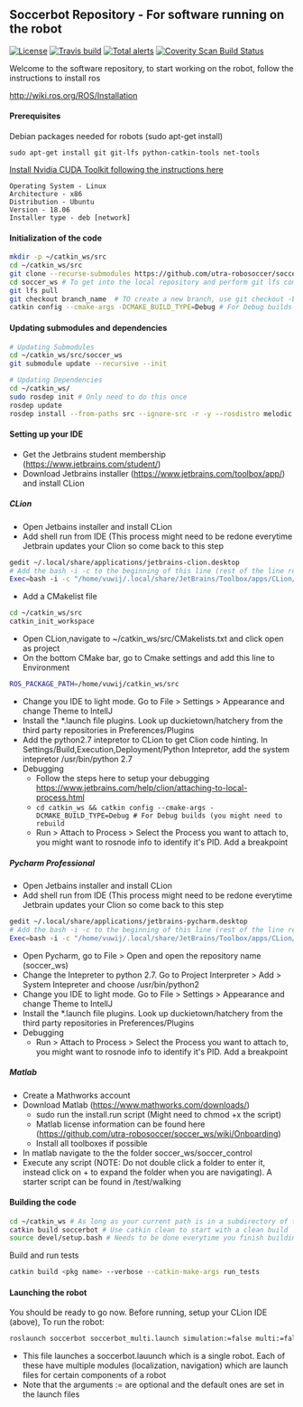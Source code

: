 ## Soccerbot Repository - For software running on the robot
[![License](https://img.shields.io/badge/License-BSD%203--Clause-blue.svg)](https://opensource.org/licenses/BSD-3-Clause)
[![Travis build](https://travis-ci.org/utra-robosoccer/soccer_ws.svg?branch=master)](https://travis-ci.org/utra-robosoccer/soccer_ws)
[![Total alerts](https://img.shields.io/lgtm/alerts/g/utra-robosoccer/soccer_ws.svg?logo=lgtm&logoWidth=18)](https://lgtm.com/projects/g/utra-robosoccer/soccer_ws/alerts/)
[![Coverity Scan Build Status](https://scan.coverity.com/projects/utra-robosoccer-soccer_ws/badge.svg)](https://scan.coverity.com/projects/utra-robosoccer-soccer_ws)

Welcome to the software repository, to start working on the robot, follow the instructions to install ros

http://wiki.ros.org/ROS/Installation

#### Prerequisites

Debian packages needed for robots (sudo apt-get install)
```
sudo apt-get install git git-lfs python-catkin-tools net-tools 
```

[Install Nvidia CUDA Toolkit following the instructions here](https://developer.nvidia.com/cuda-downloads?arget_os=Linux&target_arch=x86_64&target_distro=Ubuntu&target_version=1804&target_type=deblocal)
```
Operating System - Linux  
Architecture - x86  
Distribution - Ubuntu  
Version - 18.06  
Installer type - deb [network]  
```

#### Initialization of the code
```bash
mkdir -p ~/catkin_ws/src
cd ~/catkin_ws/src
git clone --recurse-submodules https://github.com/utra-robosoccer/soccer_ws #  To clone the repository
cd soccer_ws # To get into the local repository and perform git lfs commands
git lfs pull
git checkout branch_name  # TO create a new branch, use git checkout -b initials_branchname
catkin config --cmake-args -DCMAKE_BUILD_TYPE=Debug # For Debug builds
```
#### Updating submodules and dependencies
```bash
# Updating Submodules
cd ~/catkin_ws/src/soccer_ws
git submodule update --recursive --init

# Updating Dependencies
cd ~/catkin_ws/
sudo rosdep init # Only need to do this once
rosdep update
rosdep install --from-paths src --ignore-src -r -y --rosdistro melodic # To install all dependencies (use correct ROS distro version), add --os ubuntu:xenial if your linux is based on it but has different distro name and version. Ubuntu 16.04 uses kinetic instead of melodic. For Jetson TX2 use kinetic.
```

#### Setting up your IDE
- Get the Jetbrains student membership (https://www.jetbrains.com/student/)
- Download Jetbrains installer (https://www.jetbrains.com/toolbox/app/) and install CLion

##### CLion
- Open Jetbains installer and install CLion
- Add shell run from IDE (This process might need to be redone everytime Jetbrain updates your Clion so come back to this step
```bash
gedit ~/.local/share/applications/jetbrains-clion.desktop
# Add the bash -i -c to the beginning of this line (rest of the line remain the same)
Exec=bash -i -c "/home/vuwij/.local/share/JetBrains/Toolbox/apps/CLion/ch-0/192.7142.39/bin/clion.sh" %f
```
- Add a CMakelist file
```bash
cd ~/catkin_ws/src
catkin_init_workspace
```
- Open CLion,navigate to ~/catkin_ws/src/CMakelists.txt and click open as project
- On the bottom CMake bar, go to Cmake settings and add this line to Environment
```bash
ROS_PACKAGE_PATH=/home/vuwij/catkin_ws/src
```
- Change you IDE to light mode. Go to File > Settings > Appearance and change Theme to IntellJ
- Install the *.launch file plugins. Look up duckietown/hatchery from the third party repositories in Preferences/Plugins
- Add the python2.7 intepretor to CLion to get Clion code hinting. In Settings/Build,Execution,Deployment/Python Intepretor, add the system intepretor /usr/bin/python 2.7
- Debugging
  - Follow the steps here to setup your debugging https://www.jetbrains.com/help/clion/attaching-to-local-process.html
  - ```cd catkin_ws && catkin config --cmake-args -DCMAKE_BUILD_TYPE=Debug # For Debug builds (you might need to rebuild```
  - Run > Attach to Process > Select the Process you want to attach to, you might want to rosnode info <node> to identify it's PID. Add a breakpoint

##### Pycharm Professional
- Open Jetbains installer and install CLion
- Add shell run from IDE (This process might need to be redone everytime Jetbrain updates your Clion so come back to this step
```bash
gedit ~/.local/share/applications/jetbrains-pycharm.desktop
# Add the bash -i -c to the beginning of this line (rest of the line remain the same)
Exec=bash -i -c "/home/vuwij/.local/share/JetBrains/Toolbox/apps/CLion/ch-0/192.7142.39/bin/clion.sh" %f
```
- Open Pycharm, go to File > Open and open the repository name (soccer_ws)
- Change the Intepreter to python 2.7. Go to Project Interpreter > Add > System Intepreter and choose /usr/bin/python2
- Change you IDE to light mode. Go to File > Settings > Appearance and change Theme to IntellJ
- Install the *.launch file plugins. Look up duckietown/hatchery from the third party repositories in Preferences/Plugins
- Debugging
  - Run > Attach to Process > Select the Process you want to attach to, you might want to rosnode info <node> to identify it's PID. Add a breakpoint

##### Matlab
- Create a Mathworks account
- Download Matlab (https://www.mathworks.com/downloads/)
  - sudo run the install.run script (Might need to chmod +x the script)
  - Matlab license information can be found here (https://github.com/utra-robosoccer/soccer_ws/wiki/Onboarding)
  - Install all toolboxes if possible
- In matlab navigate to the the folder soccer_ws/soccer_control
- Execute any script (NOTE: Do not double click a folder to enter it, instead click on + to expand the folder when you are navigating). A starter script can be found in /test/walking

#### Building the code
```bash
cd ~/catkin_ws # As long as your current path is in a subdirectory of this folder
catkin build soccerbot # Use catkin clean to start with a clean build
source devel/setup.bash # Needs to be done everytime you finish building a new package
```

Build and run tests
```bash
catkin build <pkg name> --verbose --catkin-make-args run_tests
```

#### Launching the robot
You should be ready to go now. Before running, setup your CLion IDE (above),  To run the robot:

```bash
roslaunch soccerbot soccerbot_multi.launch simulation:=false multi:=false
```
- This file launches a soccerbot.lauunch which is a single robot. Each of these have multiple modules (localization, navigation) which are launch files for certain components of a robot
- Note that the arguments := are optional and the default ones are set in the launch files
